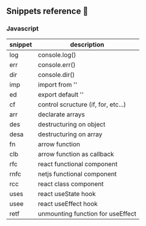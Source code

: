 ## Snippets reference 📜

### Javascript
| snippet | description                         |
|---------|-------------------------------------|
| log     | console.log()                       |
| err     | console.err()                       |
| dir     | console.dir()                       |
| imp     | import from ''                      |
| ed      | export default ''                   |
| cf      | control scructure (if, for, etc...) |
| arr     | declarate arrays                    |
| des     | destructuring on object             |
| desa    | destructuring on array              |
| fn      | arrow function                      |
| clb     | arrow function as callback          | 
| rfc     | react functional component          |
| rnfc    | netjs functional component          |
| rcc     | react class component               |
| uses    | react useState hook                 |
| usee    | react useEffect hook                |
| retf    | unmounting function for useEffect   |
